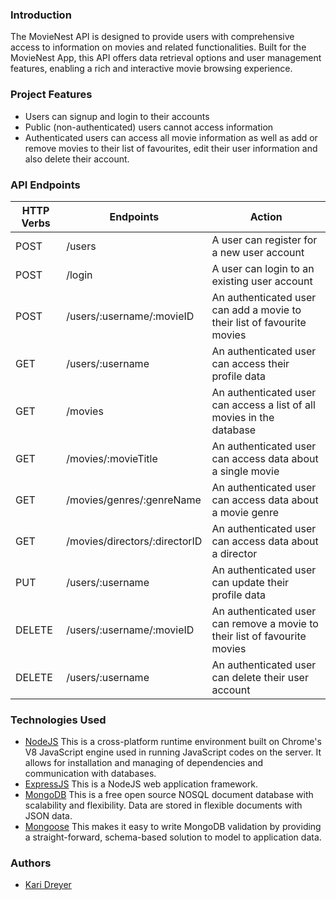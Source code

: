 ### Introduction
The MovieNest API is designed to provide users with comprehensive access to information on movies and related functionalities. Built for the MovieNest App, this API offers data retrieval options and user management features, enabling a rich and interactive movie browsing experience.

### Project Features
* Users can signup and login to their accounts
* Public (non-authenticated) users cannot access information
* Authenticated users can access all movie information as well as add or remove movies to their list of favourites, edit their user information and also delete their account.

### API Endpoints
| HTTP Verbs | Endpoints | Action |
| --- | --- | --- |
| POST | /users | A user can register for a new user account |
| POST | /login | A user can login to an existing user account |
| POST | /users/:username/:movieID | An authenticated user can add a movie to their list of favourite movies |
| GET | /users/:username | An authenticated user can access their profile data |
| GET | /movies | An authenticated user can access a list of all movies in the database |
| GET | /movies/:movieTitle | An authenticated user can access data about a single movie |
| GET | /movies/genres/:genreName | An authenticated user can access data about a movie genre |
| GET | /movies/directors/:directorID | An authenticated user can access data about a director |
| PUT | /users/:username | An authenticated user can update their profile data |
| DELETE | /users/:username/:movieID | An authenticated user can remove a movie to their list of favourite movies |
| DELETE | /users/:username | An authenticated user can delete their user account |

### Technologies Used
* [NodeJS](https://nodejs.org/) This is a cross-platform runtime environment built on Chrome's V8 JavaScript engine used in running JavaScript codes on the server. It allows for installation and managing of dependencies and communication with databases.
* [ExpressJS](https://www.expresjs.org/) This is a NodeJS web application framework.
* [MongoDB](https://www.mongodb.com/) This is a free open source NOSQL document database with scalability and flexibility. Data are stored in flexible documents with JSON data.
* [Mongoose](https://mongoosejs.com/) This makes it easy to write MongoDB validation by providing a straight-forward, schema-based solution to model to application data.

### Authors
* [Kari Dreyer](https://github.com/karidreyer)
